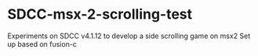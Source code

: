 # SDCC-msx-2-scrolling-test
Experiments on SDCC v4.1.12 to develop a side scrolling game on msx2 
Set up based on fusion-c
